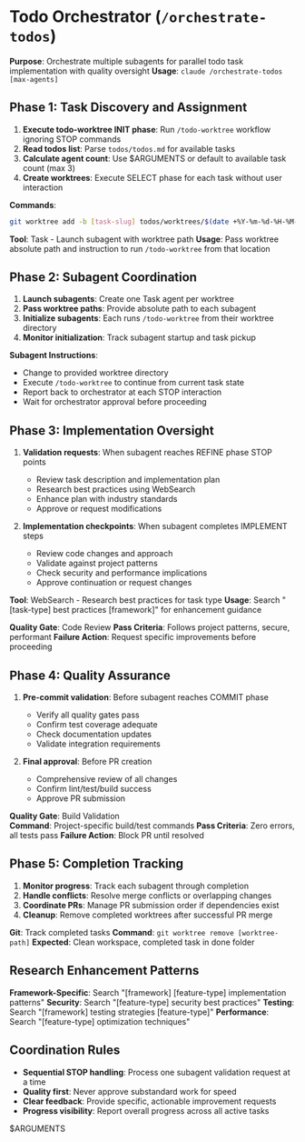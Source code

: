 # Todo Orchestrator (`/orchestrate-todos`)

**Purpose**: Orchestrate multiple subagents for parallel todo task implementation with quality oversight
**Usage**: `claude /orchestrate-todos [max-agents]`

## Phase 1: Task Discovery and Assignment

1. **Execute todo-worktree INIT phase**: Run `/todo-worktree` workflow ignoring STOP commands
2. **Read todos list**: Parse `todos/todos.md` for available tasks
3. **Calculate agent count**: Use $ARGUMENTS or default to available task count (max 3)
4. **Create worktrees**: Execute SELECT phase for each task without user interaction

**Commands**:
```bash
git worktree add -b [task-slug] todos/worktrees/$(date +%Y-%m-%d-%H-%M-%S)-[task-slug]/ HEAD
```

**Tool**: Task - Launch subagent with worktree path
**Usage**: Pass worktree absolute path and instruction to run `/todo-worktree` from that location

## Phase 2: Subagent Coordination

1. **Launch subagents**: Create one Task agent per worktree
2. **Pass worktree paths**: Provide absolute path to each subagent
3. **Initialize subagents**: Each runs `/todo-worktree` from their worktree directory
4. **Monitor initialization**: Track subagent startup and task pickup

**Subagent Instructions**:
- Change to provided worktree directory
- Execute `/todo-worktree` to continue from current task state
- Report back to orchestrator at each STOP interaction
- Wait for orchestrator approval before proceeding

## Phase 3: Implementation Oversight

1. **Validation requests**: When subagent reaches REFINE phase STOP points
   - Review task description and implementation plan
   - Research best practices using WebSearch
   - Enhance plan with industry standards
   - Approve or request modifications

2. **Implementation checkpoints**: When subagent completes IMPLEMENT steps
   - Review code changes and approach
   - Validate against project patterns
   - Check security and performance implications
   - Approve continuation or request changes

**Tool**: WebSearch - Research best practices for task type
**Usage**: Search "[task-type] best practices [framework]" for enhancement guidance

**Quality Gate**: Code Review
**Pass Criteria**: Follows project patterns, secure, performant
**Failure Action**: Request specific improvements before proceeding

## Phase 4: Quality Assurance

1. **Pre-commit validation**: Before subagent reaches COMMIT phase
   - Verify all quality gates pass
   - Confirm test coverage adequate
   - Check documentation updates
   - Validate integration requirements

2. **Final approval**: Before PR creation
   - Comprehensive review of all changes
   - Confirm lint/test/build success
   - Approve PR submission

**Quality Gate**: Build Validation  
**Command**: Project-specific build/test commands
**Pass Criteria**: Zero errors, all tests pass
**Failure Action**: Block PR until resolved

## Phase 5: Completion Tracking

1. **Monitor progress**: Track each subagent through completion
2. **Handle conflicts**: Resolve merge conflicts or overlapping changes
3. **Coordinate PRs**: Manage PR submission order if dependencies exist
4. **Cleanup**: Remove completed worktrees after successful PR merge

**Git**: Track completed tasks
**Command**: `git worktree remove [worktree-path]`
**Expected**: Clean workspace, completed task in done folder

## Research Enhancement Patterns

**Framework-Specific**: Search "[framework] [feature-type] implementation patterns"
**Security**: Search "[feature-type] security best practices"
**Testing**: Search "[framework] testing strategies [feature-type]"
**Performance**: Search "[feature-type] optimization techniques"

## Coordination Rules

- **Sequential STOP handling**: Process one subagent validation request at a time
- **Quality first**: Never approve substandard work for speed
- **Clear feedback**: Provide specific, actionable improvement requests
- **Progress visibility**: Report overall progress across all active tasks

$ARGUMENTS